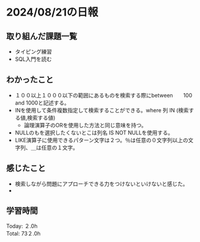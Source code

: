 # 2024/08/21の日報
## 取り組んだ課題一覧
* タイピング練習
* SQL入門を読む
## わかったこと
* １００以上１０００以下の範囲にあるものを検索する際にbetween　　100 and 1000と記述する。
* INを使用して条件複数指定して検索することができる。where 列 IN (検索する値,検索する値)
  *  論理演算子のORを使用した方法と同じ意味を持つ。
* NULLのもを選択したくないとこは列名 IS NOT NULLを使用する。
* LIKE演算子に使用できるパターン文字は２つ。％は任意の０文字列以上の文字列、＿は任意の１文字。            
## 感じたこと
* 検索しながら問題にアプローチできる力をつけないといけないと感じた。
* 
## 学習時間
Today: ２.0h<br>
Total: 73２.0h
